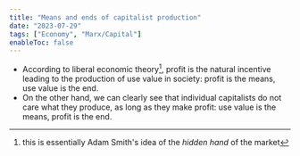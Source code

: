 ```yaml
---
title: "Means and ends of capitalist production"
date: "2023-07-29"
tags: ["Economy", "Marx/Capital"]
enableToc: false
---
```

- According to liberal economic theory[^1], profit is the natural incentive leading to the production of use value in society: profit is the means, use value is the end.
- On the other hand, we can clearly see that individual capitalists do not care what they produce, as long as they make profit: use value is the means, profit is the end. 

[^1]: this is essentially Adam Smith's idea of the *hidden hand* of the market